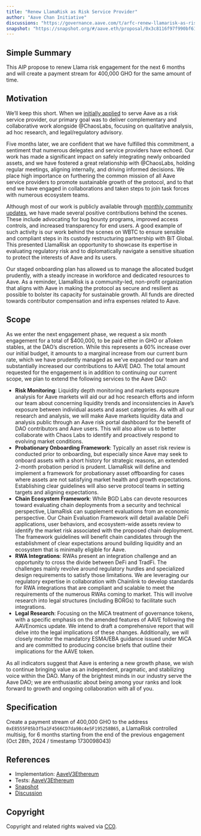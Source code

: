 ```yaml
---
title: "Renew LlamaRisk as Risk Service Provider"
author: "Aave Chan Initiative"
discussions: "https://governance.aave.com/t/arfc-renew-llamarisk-as-risk-service-provider/19277"
snapshot: "https://snapshot.org/#/aave.eth/proposal/0x3c8116f97f990bf61fe63c636c1ae85630ad355e26881285aa4fefaebd8c9c0d"
---
```


## Simple Summary

This AIP propose to renew Llama risk engagement for the next 6 months and will create a payment stream for 400,000 GHO for the same amount of time.

## Motivation

We’ll keep this short. When we [initially applied](https://governance.aave.com/t/temp-check-onboard-llamarisk-as-aave-risk-service-provider) to serve Aave as a risk service provider, our primary goal was to deliver complementary and collaborative work alongside @ChaosLabs, focusing on qualitative analysis, ad hoc research, and legal/regulatory advisory.

Five months later, we are confident that we have fulfilled this commitment, a sentiment that numerous delegates and service providers have echoed. Our work has made a significant impact on safely integrating newly onboarded assets, and we have fostered a great relationship with @ChaosLabs, holding regular meetings, aligning internally, and driving informed decisions. We place high importance on furthering the common mission of all Aave service providers to promote sustainable growth of the protocol, and to that end we have engaged in collaborations and taken steps to join task forces with numerous ecosystem teams.

Although most of our work is publicly available through [monthly community updates](https://governance.aave.com/t/llamarisk-monthly-community-update/), we have made several positive contributions behind the scenes. These include advocating for bug bounty programs, improved access controls, and increased transparency for end users. A good example of such activity is our work behind the scenes on WBTC to ensure sensible and compliant steps in its custody restructuring partnership with BiT Global. This presented LlamaRisk an opportunity to showcase its expertise in evaluating regulatory risk and to diplomatically navigate a sensitive situation to protect the interests of Aave and its users.

Our staged onboarding plan has allowed us to manage the allocated budget prudently, with a steady increase in workforce and dedicated resources to Aave. As a reminder, LlamaRisk is a community-led, non-profit organization that aligns with Aave in making the protocol as secure and resilient as possible to bolster its capacity for sustainable growth. All funds are directed towards contributor compensation and infra expenses related to Aave.

## Scope

As we enter the next engagement phase, we request a six month engagement for a total of $400,000, to be paid either in GHO or aToken stables, at the DAO’s discretion. While this represents a 60% increase over our initial budget, it amounts to a marginal increase from our current burn rate, which we have prudently managed as we’ve expanded our team and substantially increased our contributions to AAVE DAO. The total amount requested for the engagement is in addition to continuing our current scope, we plan to extend the following services to the Aave DAO:

- **Risk Monitoring**: Liquidity depth monitoring and markets exposure analysis for Aave markets will aid our ad hoc research efforts and inform our team about concerning liquidity trends and inconsistencies in Aave’s exposure between individual assets and asset categories. As with all our research and analysis, we will make Aave markets liquidity data and analysis public through an Aave risk portal dashboard for the benefit of DAO contributors and Aave users. This will also allow us to better collaborate with Chaos Labs to identify and proactively respond to evolving market conditions.
- **Probationary Onboarding Framework**: Typically an asset risk review is conducted prior to onboarding, but especially since Aave may seek to onboard assets with a short history for strategic reasons, an extended 2-month probation period is prudent. LlamaRisk will define and implement a framework for probationary asset offboarding for cases where assets are not satisfying market health and growth expectations. Establishing clear guidelines will also serve protocol teams in setting targets and aligning expectations.
- **Chain Ecosystem Framework**: While BGD Labs can devote resources toward evaluating chain deployments from a security and technical perspective, LlamaRisk can supplement evaluations from an economic perspective. Our Chain Evaluation Framework will detail available DeFi applications, user behaviors, and ecosystem-wide assets review to identify the market risk associated with the proposed chain deployment. The framework guidelines will benefit chain candidates through the establishment of clear expectations around building liquidity and an ecosystem that is minimally eligible for Aave.
- **RWA Integrations**: RWAs present an integration challenge and an opportunity to cross the divide between DeFi and TradFi. The challenges mainly revolve around regulatory hurdles and specialized design requirements to satisfy those limitations. We are leveraging our regulatory expertise in collaboration with Chainlink to develop standards for RWA integrations that are compliant and scalable to meet the requirements of the numerous RWAs coming to market. This will involve research into legal structures (including BORGs) to facilitate such integrations.
- **Legal Research**: Focusing on the MiCA treatment of governance tokens, with a specific emphasis on the amended features of AAVE following the AAVEnomics update. We intend to draft a comprehensive report that will delve into the legal implications of these changes. Additionally, we will closely monitor the mandatory ESMA/EBA guidance issued under MiCA and are committed to producing concise briefs that outline their implications for the AAVE token.

As all indicators suggest that Aave is entering a new growth phase, we wish to continue bringing value as an independent, pragmatic, and stabilizing voice within the DAO. Many of the brightest minds in our industry serve the Aave DAO; we are enthusiastic about being among your ranks and look forward to growth and ongoing collaboration with all of you.

## Specification

Create a payment stream of 400,000 GHO to the address `0xE8555F05b3f5a1F4566CD7da98c4e5F195258B65`, a LlamaRisk controlled multisig, for 6 months starting from the end of the previous engagement (Oct 28th, 2024 / timestamp 1730098043)

## References

- Implementation: [AaveV3Ethereum](https://github.com/bgd-labs/aave-proposals-v3/blob/main/src/20241013_AaveV3Ethereum_RenewLlamaRiskAsRiskServiceProvider/AaveV3Ethereum_RenewLlamaRiskAsRiskServiceProvider_20241013.sol)
- Tests: [AaveV3Ethereum](https://github.com/bgd-labs/aave-proposals-v3/blob/main/src/20241013_AaveV3Ethereum_RenewLlamaRiskAsRiskServiceProvider/AaveV3Ethereum_RenewLlamaRiskAsRiskServiceProvider_20241013.t.sol)
- [Snapshot](https://snapshot.org/#/aave.eth/proposal/0x3c8116f97f990bf61fe63c636c1ae85630ad355e26881285aa4fefaebd8c9c0d)
- [Discussion](https://governance.aave.com/t/arfc-renew-llamarisk-as-risk-service-provider/19277)

## Copyright

Copyright and related rights waived via [CC0](https://creativecommons.org/publicdomain/zero/1.0/).

